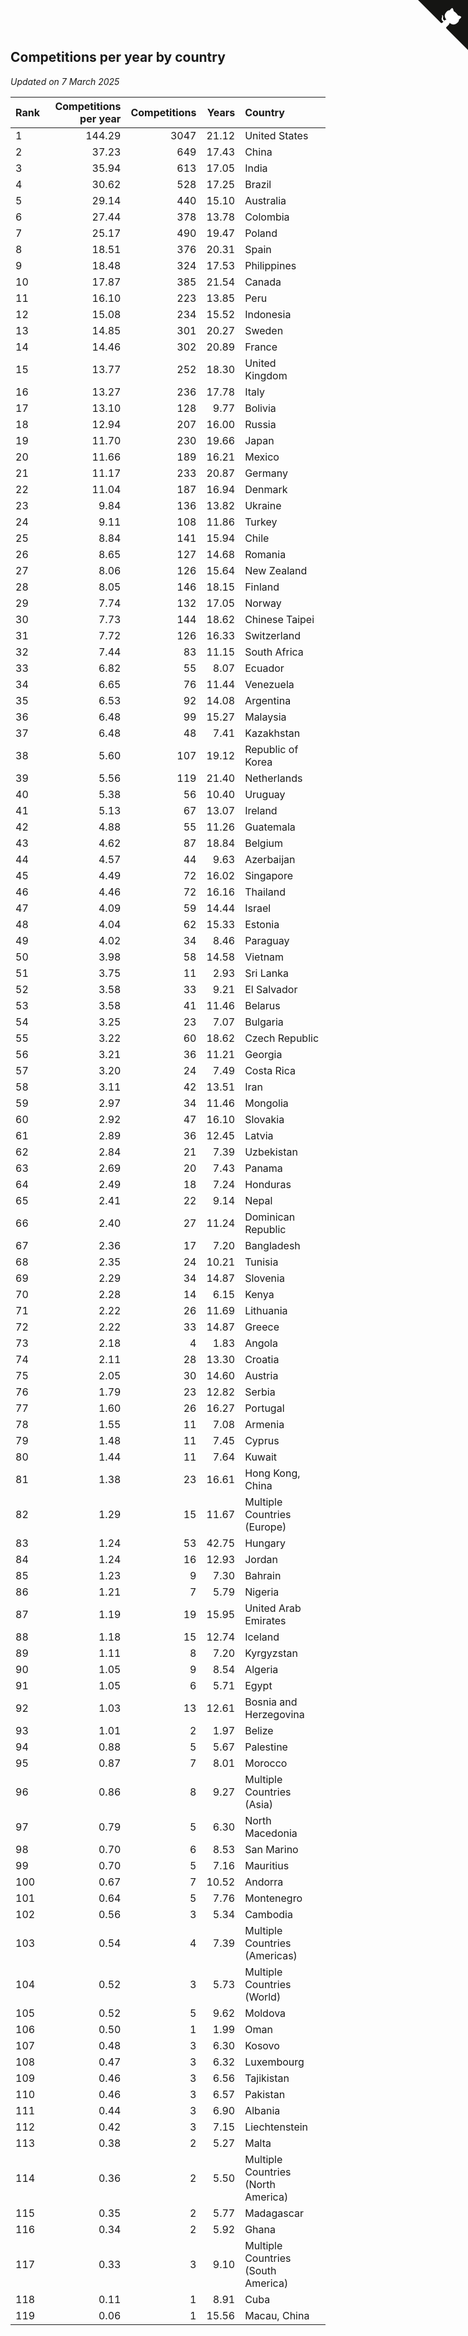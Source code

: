 ## Competitions per year by country

*Updated on  7 March 2025*

| Rank | Competitions per year | Competitions | Years | Country |
| :--- | ---: | ---: | ---: | :--- |
| 1 | 144.29 | 3047 | 21.12 | United States |
| 2 | 37.23 | 649 | 17.43 | China |
| 3 | 35.94 | 613 | 17.05 | India |
| 4 | 30.62 | 528 | 17.25 | Brazil |
| 5 | 29.14 | 440 | 15.10 | Australia |
| 6 | 27.44 | 378 | 13.78 | Colombia |
| 7 | 25.17 | 490 | 19.47 | Poland |
| 8 | 18.51 | 376 | 20.31 | Spain |
| 9 | 18.48 | 324 | 17.53 | Philippines |
| 10 | 17.87 | 385 | 21.54 | Canada |
| 11 | 16.10 | 223 | 13.85 | Peru |
| 12 | 15.08 | 234 | 15.52 | Indonesia |
| 13 | 14.85 | 301 | 20.27 | Sweden |
| 14 | 14.46 | 302 | 20.89 | France |
| 15 | 13.77 | 252 | 18.30 | United Kingdom |
| 16 | 13.27 | 236 | 17.78 | Italy |
| 17 | 13.10 | 128 | 9.77 | Bolivia |
| 18 | 12.94 | 207 | 16.00 | Russia |
| 19 | 11.70 | 230 | 19.66 | Japan |
| 20 | 11.66 | 189 | 16.21 | Mexico |
| 21 | 11.17 | 233 | 20.87 | Germany |
| 22 | 11.04 | 187 | 16.94 | Denmark |
| 23 | 9.84 | 136 | 13.82 | Ukraine |
| 24 | 9.11 | 108 | 11.86 | Turkey |
| 25 | 8.84 | 141 | 15.94 | Chile |
| 26 | 8.65 | 127 | 14.68 | Romania |
| 27 | 8.06 | 126 | 15.64 | New Zealand |
| 28 | 8.05 | 146 | 18.15 | Finland |
| 29 | 7.74 | 132 | 17.05 | Norway |
| 30 | 7.73 | 144 | 18.62 | Chinese Taipei |
| 31 | 7.72 | 126 | 16.33 | Switzerland |
| 32 | 7.44 | 83 | 11.15 | South Africa |
| 33 | 6.82 | 55 | 8.07 | Ecuador |
| 34 | 6.65 | 76 | 11.44 | Venezuela |
| 35 | 6.53 | 92 | 14.08 | Argentina |
| 36 | 6.48 | 99 | 15.27 | Malaysia |
| 37 | 6.48 | 48 | 7.41 | Kazakhstan |
| 38 | 5.60 | 107 | 19.12 | Republic of Korea |
| 39 | 5.56 | 119 | 21.40 | Netherlands |
| 40 | 5.38 | 56 | 10.40 | Uruguay |
| 41 | 5.13 | 67 | 13.07 | Ireland |
| 42 | 4.88 | 55 | 11.26 | Guatemala |
| 43 | 4.62 | 87 | 18.84 | Belgium |
| 44 | 4.57 | 44 | 9.63 | Azerbaijan |
| 45 | 4.49 | 72 | 16.02 | Singapore |
| 46 | 4.46 | 72 | 16.16 | Thailand |
| 47 | 4.09 | 59 | 14.44 | Israel |
| 48 | 4.04 | 62 | 15.33 | Estonia |
| 49 | 4.02 | 34 | 8.46 | Paraguay |
| 50 | 3.98 | 58 | 14.58 | Vietnam |
| 51 | 3.75 | 11 | 2.93 | Sri Lanka |
| 52 | 3.58 | 33 | 9.21 | El Salvador |
| 53 | 3.58 | 41 | 11.46 | Belarus |
| 54 | 3.25 | 23 | 7.07 | Bulgaria |
| 55 | 3.22 | 60 | 18.62 | Czech Republic |
| 56 | 3.21 | 36 | 11.21 | Georgia |
| 57 | 3.20 | 24 | 7.49 | Costa Rica |
| 58 | 3.11 | 42 | 13.51 | Iran |
| 59 | 2.97 | 34 | 11.46 | Mongolia |
| 60 | 2.92 | 47 | 16.10 | Slovakia |
| 61 | 2.89 | 36 | 12.45 | Latvia |
| 62 | 2.84 | 21 | 7.39 | Uzbekistan |
| 63 | 2.69 | 20 | 7.43 | Panama |
| 64 | 2.49 | 18 | 7.24 | Honduras |
| 65 | 2.41 | 22 | 9.14 | Nepal |
| 66 | 2.40 | 27 | 11.24 | Dominican Republic |
| 67 | 2.36 | 17 | 7.20 | Bangladesh |
| 68 | 2.35 | 24 | 10.21 | Tunisia |
| 69 | 2.29 | 34 | 14.87 | Slovenia |
| 70 | 2.28 | 14 | 6.15 | Kenya |
| 71 | 2.22 | 26 | 11.69 | Lithuania |
| 72 | 2.22 | 33 | 14.87 | Greece |
| 73 | 2.18 | 4 | 1.83 | Angola |
| 74 | 2.11 | 28 | 13.30 | Croatia |
| 75 | 2.05 | 30 | 14.60 | Austria |
| 76 | 1.79 | 23 | 12.82 | Serbia |
| 77 | 1.60 | 26 | 16.27 | Portugal |
| 78 | 1.55 | 11 | 7.08 | Armenia |
| 79 | 1.48 | 11 | 7.45 | Cyprus |
| 80 | 1.44 | 11 | 7.64 | Kuwait |
| 81 | 1.38 | 23 | 16.61 | Hong Kong, China |
| 82 | 1.29 | 15 | 11.67 | Multiple Countries (Europe) |
| 83 | 1.24 | 53 | 42.75 | Hungary |
| 84 | 1.24 | 16 | 12.93 | Jordan |
| 85 | 1.23 | 9 | 7.30 | Bahrain |
| 86 | 1.21 | 7 | 5.79 | Nigeria |
| 87 | 1.19 | 19 | 15.95 | United Arab Emirates |
| 88 | 1.18 | 15 | 12.74 | Iceland |
| 89 | 1.11 | 8 | 7.20 | Kyrgyzstan |
| 90 | 1.05 | 9 | 8.54 | Algeria |
| 91 | 1.05 | 6 | 5.71 | Egypt |
| 92 | 1.03 | 13 | 12.61 | Bosnia and Herzegovina |
| 93 | 1.01 | 2 | 1.97 | Belize |
| 94 | 0.88 | 5 | 5.67 | Palestine |
| 95 | 0.87 | 7 | 8.01 | Morocco |
| 96 | 0.86 | 8 | 9.27 | Multiple Countries (Asia) |
| 97 | 0.79 | 5 | 6.30 | North Macedonia |
| 98 | 0.70 | 6 | 8.53 | San Marino |
| 99 | 0.70 | 5 | 7.16 | Mauritius |
| 100 | 0.67 | 7 | 10.52 | Andorra |
| 101 | 0.64 | 5 | 7.76 | Montenegro |
| 102 | 0.56 | 3 | 5.34 | Cambodia |
| 103 | 0.54 | 4 | 7.39 | Multiple Countries (Americas) |
| 104 | 0.52 | 3 | 5.73 | Multiple Countries (World) |
| 105 | 0.52 | 5 | 9.62 | Moldova |
| 106 | 0.50 | 1 | 1.99 | Oman |
| 107 | 0.48 | 3 | 6.30 | Kosovo |
| 108 | 0.47 | 3 | 6.32 | Luxembourg |
| 109 | 0.46 | 3 | 6.56 | Tajikistan |
| 110 | 0.46 | 3 | 6.57 | Pakistan |
| 111 | 0.44 | 3 | 6.90 | Albania |
| 112 | 0.42 | 3 | 7.15 | Liechtenstein |
| 113 | 0.38 | 2 | 5.27 | Malta |
| 114 | 0.36 | 2 | 5.50 | Multiple Countries (North America) |
| 115 | 0.35 | 2 | 5.77 | Madagascar |
| 116 | 0.34 | 2 | 5.92 | Ghana |
| 117 | 0.33 | 3 | 9.10 | Multiple Countries (South America) |
| 118 | 0.11 | 1 | 8.91 | Cuba |
| 119 | 0.06 | 1 | 15.56 | Macau, China |


<a href="https://github.com/JustinTimeCuber/wca_statistics" class="github-corner" aria-label="View source on Github"><svg width="80" height="80" viewBox="0 0 250 250" style="fill:#151513; color:#fff; position: absolute; top: 0; border: 0; right: 0;" aria-hidden="true"><path d="M0,0 L115,115 L130,115 L142,142 L250,250 L250,0 Z"></path><path d="M128.3,109.0 C113.8,99.7 119.0,89.6 119.0,89.6 C122.0,82.7 120.5,78.6 120.5,78.6 C119.2,72.0 123.4,76.3 123.4,76.3 C127.3,80.9 125.5,87.3 125.5,87.3 C122.9,97.6 130.6,101.9 134.4,103.2" fill="currentColor" style="transform-origin: 130px 106px;" class="octo-arm"></path><path d="M115.0,115.0 C114.9,115.1 118.7,116.5 119.8,115.4 L133.7,101.6 C136.9,99.2 139.9,98.4 142.2,98.6 C133.8,88.0 127.5,74.4 143.8,58.0 C148.5,53.4 154.0,51.2 159.7,51.0 C160.3,49.4 163.2,43.6 171.4,40.1 C171.4,40.1 176.1,42.5 178.8,56.2 C183.1,58.6 187.2,61.8 190.9,65.4 C194.5,69.0 197.7,73.2 200.1,77.6 C213.8,80.2 216.3,84.9 216.3,84.9 C212.7,93.1 206.9,96.0 205.4,96.6 C205.1,102.4 203.0,107.8 198.3,112.5 C181.9,128.9 168.3,122.5 157.7,114.1 C157.9,116.9 156.7,120.9 152.7,124.9 L141.0,136.5 C139.8,137.7 141.6,141.9 141.8,141.8 Z" fill="currentColor" class="octo-body"></path></svg></a><style>.github-corner:hover .octo-arm{animation:octocat-wave 560ms ease-in-out}@keyframes octocat-wave{0%,100%{transform:rotate(0)}20%,60%{transform:rotate(-25deg)}40%,80%{transform:rotate(10deg)}}@media (max-width:500px){.github-corner:hover .octo-arm{animation:none}.github-corner .octo-arm{animation:octocat-wave 560ms ease-in-out}}</style>
